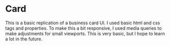 # Card

This is a basic replication of a business card UI. I used basic html and css tags and properties. To make this a bit responsive, I used media queries to make adjustments for small viewports. This is very basic, but I hope to learn a lot in the future.
